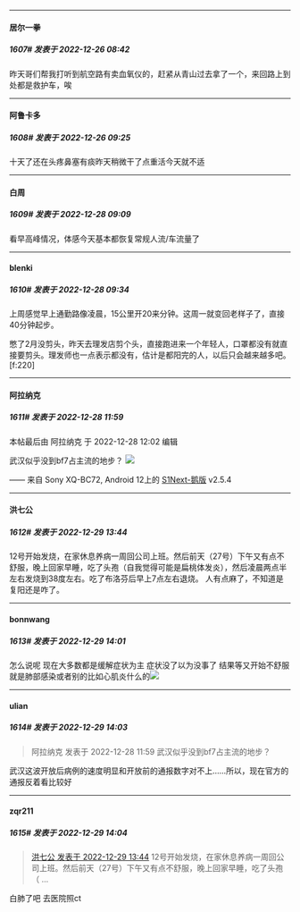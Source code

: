 

*****

####  居尔一拳  
##### 1607#       发表于 2022-12-26 08:42

昨天哥们帮我打听到航空路有卖血氧仪的，赶紧从青山过去拿了一个，来回路上到处都是救护车，唉



*****

####  阿鲁卡多  
##### 1608#       发表于 2022-12-26 09:25

十天了还在头疼鼻塞有痰昨天稍微干了点重活今天就不适 



*****

####  白周  
##### 1609#       发表于 2022-12-28 09:09

看早高峰情况，体感今天基本都恢复常规人流/车流量了



*****

####  blenki  
##### 1610#       发表于 2022-12-28 09:34

上周感觉早上通勤路像凌晨，15公里开20来分钟。这周一就变回老样子了，直接40分钟起步。

憋了2月没剪头，昨天去理发店剪个头，直接跑进来一个年轻人，口罩都没有就直接要剪头。理发师也一点表示都没有，估计是都阳完的人，以后只会越来越多吧。[f:220]



*****

####  阿拉纳克  
##### 1611#       发表于 2022-12-28 11:59

 本帖最后由 阿拉纳克 于 2022-12-28 12:02 编辑 

武汉似乎没到bf7占主流的地步？
<img src="https://p.sda1.dev/9/660d680f7e8f314db695ffbaa20cf6d6/CMP_20221228115852119.png" referrerpolicy="no-referrer">

—— 来自 Sony XQ-BC72, Android 12上的 [S1Next-鹅版](https://github.com/ykrank/S1-Next/releases) v2.5.4



*****

####  洪七公  
##### 1612#       发表于 2022-12-29 13:44

12号开始发烧，在家休息养病一周回公司上班。然后前天（27号）下午又有点不舒服，晚上回家早睡，吃了头孢（自我觉得可能是扁桃体发炎），然后凌晨两点半左右发烧到38度左右。吃了布洛芬后早上7点左右退烧。
人有点麻了，不知道是复阳还是咋了。



*****

####  bonnwang  
##### 1613#       发表于 2022-12-29 14:01

怎么说呢
现在大多数都是缓解症状为主
症状没了以为没事了
结果等又开始不舒服就是肺部感染或者别的比如心肌炎什么的<img src="https://static.saraba1st.com/image/smiley/face2017/001.png" referrerpolicy="no-referrer">



*****

####  ulian  
##### 1614#       发表于 2022-12-29 14:03

<blockquote>阿拉纳克 发表于 2022-12-28 11:59
武汉似乎没到bf7占主流的地步？

</blockquote>
武汉这波开放后病例的速度明显和开放前的通报数字对不上……所以，现在官方的通报反着看比较好

*****

####  zqr211  
##### 1615#       发表于 2022-12-29 14:04

<blockquote><a href="httphttps://bbs.saraba1st.com/2b/forum.php?mod=redirect&amp;goto=findpost&amp;pid=59128762&amp;ptid=2053874" target="_blank">洪七公 发表于 2022-12-29 13:44</a>
12号开始发烧，在家休息养病一周回公司上班。然后前天（27号）下午又有点不舒服，晚上回家早睡，吃了头孢（ ...</blockquote>
白肺了吧 去医院照ct

